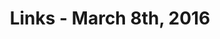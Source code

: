 ---
title: Links - March 8th, 2016
layout: links
category: links
articles:
  - title: Scenes From A Bust
    author: Owen Thomas
    source: Mattermark
    url: https://mattermark.com/scenes-from-a-bust/
  - title: The End of American Idealism
    author: Charles M. Blow
    source: The New York Times
    url: http://www.nytimes.com/2016/03/07/opinion/the-end-of-american-idealism.html
  - title: Is group chat making you sweat?
    author: Jason Fried
    source: Signal v. Noise
    url: https://m.signalvnoise.com/is-group-chat-making-you-sweat-744659addf7d
  - title: "Why Is Flying Still Expensive Even Though Fuel's Gotten So Cheap?"
    author: Joe Pinsker
    source: The Atlantic
    url: http://www.theatlantic.com/business/archive/2016/03/why-is-flying-still-expensive-even-though-fuels-gotten-so-cheap/472359/
  - title: "Hey, Bernie Sanders, Trade Isn't All Bad"
    author: Noah Smith
    source: Bloomberg View
    note: '"...like finding out that reading in low light can be bad for your eyes, & reacting by giving up books."'
    url: http://www.bloombergview.com/articles/2016-03-06/sanders-fails-to-recognize-that-some-trade-is-good
  - title: "Insurance Fundamentals (Cont’d): Risk Aversion aka Concavity"
    author: Albert Wenger
    source: Continuations
    url: http://continuations.com/post/140684321300/insurance-fundamentals-contd-risk-aversion-aka
    note: 'By definition you expect to pay more for insurance than you expect get out of it. Yet, people pay for it. Wenger explains how this is not a contradiction: "Without risk aversion insurance math fundamentally would not add up."'
  - title: Brilliant vs. Boring
    source: Planet Money (Podcast)
    url: http://www.npr.org/sections/money/2016/03/04/469247400/episode-688-brilliant-vs-boring
    note: Warren Buffett vs. Hedge funds.
  - title: The trouble with books
    author: Nick Szabo
    source: Unenumerated
    url: http://unenumerated.blogspot.com/2016/03/the-trouble-with-books.html
    note: "Here, Szabo argues that conditions around book publishing and distribution makes for little variety, and unnecessarily long documents. He calls it the \"trouble with books\", and poses the internet as the solution. The \"trouble with the internet\" is noise. Publishers and editors used to be trusted gatekeepers, ensuring a certain level of quality. There is too much content to consume from the Internet firehose. How do we deal with content quality assurance and curation in the internet era? How do we pick what we read?"
---